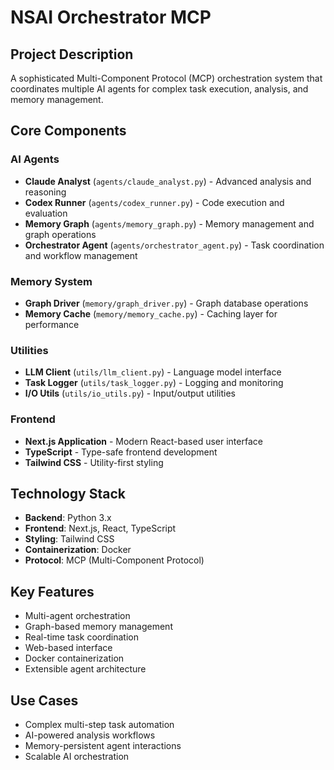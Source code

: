 # NSAI Orchestrator MCP

## Project Description
A sophisticated Multi-Component Protocol (MCP) orchestration system that coordinates multiple AI agents for complex task execution, analysis, and memory management.

## Core Components

### AI Agents
- **Claude Analyst** (`agents/claude_analyst.py`) - Advanced analysis and reasoning
- **Codex Runner** (`agents/codex_runner.py`) - Code execution and evaluation
- **Memory Graph** (`agents/memory_graph.py`) - Memory management and graph operations
- **Orchestrator Agent** (`agents/orchestrator_agent.py`) - Task coordination and workflow management

### Memory System
- **Graph Driver** (`memory/graph_driver.py`) - Graph database operations
- **Memory Cache** (`memory/memory_cache.py`) - Caching layer for performance

### Utilities
- **LLM Client** (`utils/llm_client.py`) - Language model interface
- **Task Logger** (`utils/task_logger.py`) - Logging and monitoring
- **I/O Utils** (`utils/io_utils.py`) - Input/output utilities

### Frontend
- **Next.js Application** - Modern React-based user interface
- **TypeScript** - Type-safe frontend development
- **Tailwind CSS** - Utility-first styling

## Technology Stack
- **Backend**: Python 3.x
- **Frontend**: Next.js, React, TypeScript
- **Styling**: Tailwind CSS
- **Containerization**: Docker
- **Protocol**: MCP (Multi-Component Protocol)

## Key Features
- Multi-agent orchestration
- Graph-based memory management
- Real-time task coordination
- Web-based interface
- Docker containerization
- Extensible agent architecture

## Use Cases
- Complex multi-step task automation
- AI-powered analysis workflows
- Memory-persistent agent interactions
- Scalable AI orchestration